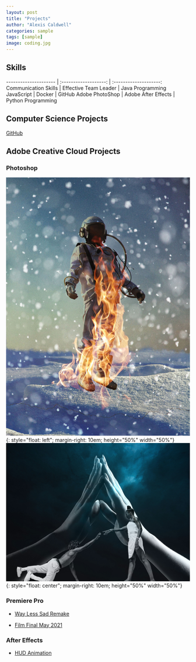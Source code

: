 ```yaml
---
layout: post
title: "Projects"
author: "Alexis Caldwell"
categories: sample
tags: [sample]
image: coding.jpg
---
```

## Skills

--------------------- | :-------------------: | :--------------------:
Communication Skills  | Effective Team Leader | Java Programming
JavaScript            | Docker                | GitHub
Adobe PhotoShop       | Adobe After Effects   | Python Programming

## Computer Science Projects
[GitHub](https://github.com/caldwella2)

## Adobe Creative Cloud Projects

### Photoshop

![Astronaut](assets/img/AstroOnFire.jpg){: style="float: left"; margin-right: 10em; height="50%" width="50%"}
![Collage](assets/img/FinishedCollage.jpg){: style="float: center"; margin-right: 10em; height="50%" width="50%"}

### Premiere Pro

+ [Way Less Sad Remake](https://youtu.be/9K02CDbJBjw)

+ [Film Final May 2021](https://youtu.be/9pACJlnWdsE)

### After Effects

+ [HUD Animation](https://youtu.be/iiQ0ZIUGLbo)
